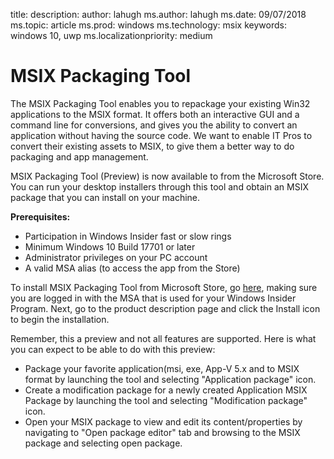 title:
description: 
author: lahugh
ms.author: lahugh
ms.date: 09/07/2018
ms.topic: article
ms.prod: windows
ms.technology: msix
keywords: windows 10, uwp
ms.localizationpriority: medium

# MSIX Packaging Tool 

The MSIX Packaging Tool enables you to repackage your existing Win32 applications to the MSIX format. It offers both an interactive GUI and a command line for conversions, and gives you the ability to convert an application without having the source code. We want to enable IT Pros to convert their existing assets to MSIX, to give them a better way to do packaging and app management.

MSIX Packaging Tool (Preview) is now available to from the Microsoft Store. You can run your desktop installers through this tool and obtain an MSIX package that you can install on your machine.

**Prerequisites:**

- Participation in Windows Insider fast or slow rings
- Minimum Windows 10 Build 17701 or later
- Administrator privileges on your PC account
- A valid MSA alias (to access the app from the Store)
 
To install MSIX Packaging Tool from Microsoft Store, go [here](https://www.microsoft.com/store/r/9N5LW3JBCXKF), making sure you are logged in with the MSA that is used for your Windows Insider Program. Next, go to the product description page and click the Install icon to begin the installation.
 
Remember, this a preview and not all features are supported. Here is what you can expect to be able to do with this preview:
 
- Package your favorite application(msi, exe, App-V 5.x and to MSIX format by launching the tool and selecting "Application package" icon.
- Create a modification package for a newly created Application MSIX Package by launching the tool and selecting "Modification package" icon. 
- Open your MSIX package to view and edit its content/properties by navigating to "Open package editor" tab and browsing to the MSIX package and selecting open package.
